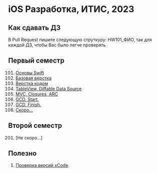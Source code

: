 # iOS Разработка, ИТИС, 2023

## Как сдавать ДЗ
В Pull Request пишите следующую струткуру: HW101_ФИО, так для каждой ДЗ, чтобы Вас было легче проверять


## Первый семестр
101. [Основы Swift](/101)
102. [Базовая верстка](/102)
103. [Верстка кодом](/103)
104. [TableView, Diffable Data Source](/104)
105. [MVC, Closures, ARC](/105)
106. [GCD. Start.](/106)
107. [GCD. Finish.](/107)
108. [Скоро...](/)



## Второй семестр
201. [Не скоро...]

## Полезно
1. [Проверка версий xCode](https://github.com/XcodesOrg/xcodes).
